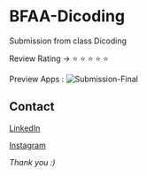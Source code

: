 # BFAA-Dicoding
Submission from class Dicoding

Review Rating -> ⭐ ⭐ ⭐ ⭐ ⭐

Preview Apps :
![Submission-Final](https://user-images.githubusercontent.com/79956187/162120137-788d2a5d-0a94-40d9-90f4-23c365554ab7.png)

## Contact

[LinkedIn](https://www.linkedin.com/in/ardana-f-a2a927134/)

[Instagram](https://www.instagram.com/danzerdd/)


*Thank you :)*
